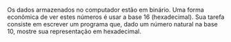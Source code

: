 Os dados armazenados no computador estão em binário. Uma forma econômica de ver estes números é usar a base 16 (hexadecimal).
Sua tarefa consiste em escrever um programa que, dado um número natural na base 10, mostre sua representação em hexadecimal.
